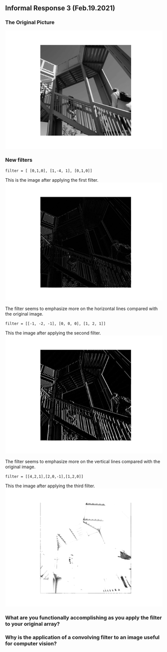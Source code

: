 ## Informal Response 3 (Feb.19.2021)

### The Original Picture 
![image_org](IR3_Original.png)

### New filters 
```
filter = [ [0,1,0], [1,-4, 1], [0,1,0]]
```
This is the image after applying the first filter.
![image_filter1](IR3_Filter1.png)

The filter seems to emphasize more on the horizontal lines compared with the original image. 

```
filter = [[-1, -2, -1], [0, 0, 0], [1, 2, 1]]
```

This the image after applying the second filter. 
![image_filter1](IR3_Filter2.png)

The filter seems to emphasize more on the vertical lines compared with the original image. 

```
filter = [[4,2,1],[2,0,-1],[1,2,0]]
```

This the image after applying the third filter. 
![image_filter1](IR3_Filter3.png)

### What are you functionally accomplishing as you apply the filter to your original array?

### Why is the application of a convolving filter to an image useful for computer vision? 
